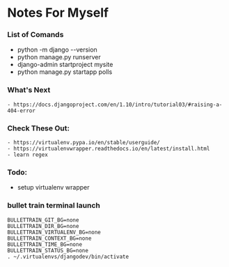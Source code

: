 # Notes For Myself

### List of Comands
- python -m django --version
- python manage.py runserver
- django-admin startproject mysite
- python manage.py startapp polls

### What's Next
    - https://docs.djangoproject.com/en/1.10/intro/tutorial03/#raising-a-404-error

### Check These Out:
    - https://virtualenv.pypa.io/en/stable/userguide/
    - https://virtualenvwrapper.readthedocs.io/en/latest/install.html
    - learn regex
    
### Todo:
- setup virtualenv wrapper

### bullet train terminal launch
```
BULLETTRAIN_GIT_BG=none
BULLETTRAIN_DIR_BG=none
BULLETTRAIN_VIRTUALENV_BG=none
BULLETTRAIN_CONTEXT_BG=none
BULLETTRAIN_TIME_BG=none
BULLETTRAIN_STATUS_BG=none
. ~/.virtualenvs/djangodev/bin/activate
```
